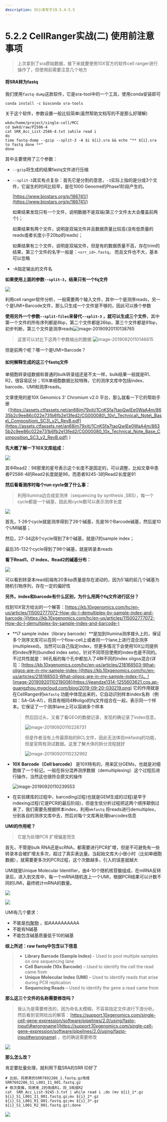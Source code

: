 ```yaml
---
description: 刘小泽写于19.5.4-5.5
---
```


# 5.2.2 CellRanger实战\(二\) 使用前注意事项

> 上次拿到了sra原始数据，接下来就要使用10X官方的软件cell ranger进行操作了，但使用前需要注意几个地方

#### 将SRA转为fastq

我们使用`fastq-dump`这款软件，它是sra-tool中的一个工具，使用conda安装即可

```text
conda install -c bioconda sra-tools
```

关于这个软件，参数设置一般比较简单\(虽然帮助文档写的不是那么好理解\)

```text
wkd=/home/project/single-cell/MCC
cd $wkd/raw/P2586-4
cat SRR_Acc_List-2586-4.txt |while read i
do
time fastq-dump --gzip --split-3 -A $i ${i}.sra && echo "** ${i}.sra to fastq done **"
done
```

其中主要使用了三个参数：

* `--gzip`将生成的结果fastq文件进行压缩
* `--split-3`其实有点复杂：首先它是分割的意思，`-3`实际上指的是分成3个文件，它诞生的时间比较早，是在1000 Genome的Phase1阶段产生的。

  [https://www.biostars.org/p/186741/](https://www.biostars.org/p/186741/)

  如果结果发现只有一个文件，说明数据不是双端\(第三个文件太大会覆盖前两个\)；

  如果结果有两个文件，说明是双端文件并且数据质量比较高\(没有低质量的reads或者长度小于20bp的reads\)；

  如果结果有三个文件，说明是双端文件，但是有的数据质量不高，存在trim的结果，第三个文件的名字一般是：`<srr_id>.fastq`， 而且文件也不大，基本可以忽略

* -A指定输出的文件名

**如果使用上面的参数`--split-3`，结果只有一个fq文件**

![](https://jieandze1314-1255603621.cos.ap-guangzhou.myqcloud.com/blog/2019-09-20-030127.png)

利用cell ranger软件分析，一般需要两个输入文件，其中一个是测序reads，另一个是UMI+Barcode文件，那么只生成一个文件是不够的，因此可以换个参数

**使用另外一个参数`--split-files`来替代`--split-3` ，就可以生成三个文件**，其中第一个文件的所有序列都是8bp，第二个文件都是26bp，第三个文件都是91bp，初步判断，第三个文件是测序reads![image-20190920110138765](https://jieandze1314-1255603621.cos.ap-guangzhou.myqcloud.com/blog/2019-09-20-030139.png)

> 这里可以对比下这两个参数输出的数据 ![image-20190920110146815](https://jieandze1314-1255603621.cos.ap-guangzhou.myqcloud.com/blog/2019-09-20-030147.png)

但是前两个呢？哪一个是UMI+Barcode？

#### 如何解释生成的这三个fastq文件

单细胞转录组数据和普通的bulk转录组还是不太一样，bulk结果一般就是R1、R2，很容易区分；10X单细胞数据比较特殊，它的测序文库中包括index、barcode、UMI和测序reads。

文章使用的是10X Genomics 3' Chromium v2.0 平台，那么就看一下它的帮助手册（[https://assets.ctfassets.net/an68im79xiti/1CnKSfa7taoQwIEe0WaA4m/8635b2c9ee86c022e731b6fb2e13fed2/CG000080\_10x\_Technical\_Note\_Base\_Composition\_SC3\_v2\_RevB.pdf](https://assets.ctfassets.net/an68im79xiti/1CnKSfa7taoQwIEe0WaA4m/8635b2c9ee86c022e731b6fb2e13fed2/CG000080_10x_Technical_Note_Base_Composition_SC3_v2_RevB.pdf) ）

**先大概了解一下10X文库组成：**

![](https://jieandze1314-1255603621.cos.ap-guangzhou.myqcloud.com/blog/2019-09-20-030154.png)

其中Read2：98那里的星号表示这个长度不是固定的，可以调整，比如文章中患者P2586-4的Read2长度就是98，而患者9245-3的Read2长度是91

**然后看看测序时每个run cycle做了什么事：**

> 利用illumina边合成变测序（sequencing by synthesis ,SBS），每一个cycle都是一个碱基，因此用cycle数可以表示测序长度

![](https://jieandze1314-1255603621.cos.ap-guangzhou.myqcloud.com/blog/2019-09-20-030203.png)

首先，1-26个cycle就是测序得到了26个碱基，先是16个Barcode碱基，然后是10个UMI碱基；

然后，27-34这8个cycle得到了8个碱基，就是i7的sample index；

最后35-132个cycle得到了98个碱基，就是转录本reads

**看下Read1、i7 index、Read2的碱基分布：**

![](https://jieandze1314-1255603621.cos.ap-guangzhou.myqcloud.com/blog/2019-09-20-030209.png)

可以看到转录本read前端有20多bp质量是存在波动的，因为5’端的前几个碱基为随机引物序列，存在一定的偏好性

**另外，index和barcode有什么区别，为什么用两个fq文件进行区分？**

找到10X官方给出的一个解答：[https://kb.10xgenomics.com/hc/en-us/articles/115002777072-How-do-I-demultiplex-by-sample-index-and-barcode-](https://kb.10xgenomics.com/hc/en-us/articles/115002777072-How-do-I-demultiplex-by-sample-index-and-barcode-)

* **i7 sample index（library barcode）**是加到Illumina测序接头上的，保证多个测序文库可以在同一个flow-cell上或者同一个lane上进行混合测序\(multiplexed\)。当然可以自己指定index，但更多情况下会使用10X公司提供的index序列\(bundled index sets\)，针对不同项目使用的index也是不同的。不过共性就是：96孔板的每个孔中都加入了4种不同的index oligos混合\(详见：[https://kb.10xgenomics.com/hc/en-us/articles/218168503-What-oligos-are-in-my-sample-index-](https://kb.10xgenomics.com/hc/en-us/articles/218168503-What-oligos-are-in-my-sample-index-)\)。![image-20190920110219008](https://jieandze1314-1255603621.cos.ap-guangzhou.myqcloud.com/blog/2019-09-20-030219.png) 它的作用就是在CellRanger的`mkfastq` 功能中体现出来的，它自动识别样本index名称（例如：SA-GA-A1），将具有相同4种oligo的fq文件组合在一起，表示同一个样本。它保证了一个测序lane上可以容纳多个样本

  > 然后回过头，又看了看GEO的数据记录，发现的确记录了index信息，
  >
  > ![image-20190920110226731](https://jieandze1314-1255603621.cos.ap-guangzhou.myqcloud.com/blog/2019-09-20-030227.png)
  >
  > 但是作者没有上传最原始的BCL文件，因此无法体验mkfastq的功能，但是官网有测试数据。这里了解大体的拆分流程就好
  >
  > ![image-20190920110232992](https://jieandze1314-1255603621.cos.ap-guangzhou.myqcloud.com/blog/2019-09-20-030233.png)

* **10X Barcode（Cell barcode）** 是10X特有的，用来区分GEMs，也就是对细胞做了一个标记。一般在拆分混养测序数据（demultiplexing）这个过程后进行操作，当然这也很符合原文的操作

  ![image-20190920110239553](https://jieandze1314-1255603621.cos.ap-guangzhou.myqcloud.com/blog/2019-09-20-030239.png)

* 在实验建库的过程中，barcoding过程\(也就是GEM生成的过程\)是早于indexing过程\(它是PCR的最后阶段\)，但是生信分析过程把这两个顺序颠倒过来了，我们需要先根据样本index，利用`mkfastq` 将reads进行demultiplex，分到各自的测序文库中去，然后对每个文库再处理barcodes信息

**UMI的作用呢？**

> 它是为处理PCR 扩增偏差而生

首先，不管是bulk RNA还是scRNA，都需要进行PCR扩增，但是不可避免有一些转录本会被扩增太多次，超过了真实表达量。当起始文库大小很小时（比如单细胞数据），就需要更多次的PCR过程，这个次数越多，引入的误差就越大

UMI就是Unique Molecular Identifier，由4-10个随机核苷酸组成，在mRNA反转录后，进入到文库中，每一个mRNA随机连上一个UMI，根据PCR结果可以计数不同的UMI，最终统计mRNA的数量。

![](https://jieandze1314-1255603621.cos.ap-guangzhou.myqcloud.com/blog/2019-09-20-030257.png)

![](https://jieandze1314-1255603621.cos.ap-guangzhou.myqcloud.com/blog/2019-09-20-030306.png)

UMI有几个要求：

* 不能是[均聚物](https://zh.wikipedia.org/zh-hans/%E5%9D%87%E8%81%9A%E7%89%A9) ，如AAAAAAAAAA
* 不能有N碱基
* 不能包含碱基质量低于10的碱基

**综上所述：raw fastq中包含以下信息**

> * **Library Barcode \(Sample Index\)** - Used to pool multiple samples on one sequencing lane
> * **Cell Barcode \(10x Barcode\)** – Used to identify the cell the read came from
> * **Unique Molecular Index \(UMI\)** – Used to identify reads that arise during PCR replication
> * **Sequencing Reads** – Used to identify the gene a read came from

**那么这三个文件的名称需要修改吗？**

> 我认为是需要修改的，因为命名太模糊，不容易指定文件进行下游分析。 然后看到官网给出的解答：[https://support.10xgenomics.com/single-cell-gene-expression/software/pipelines/2.0/using/fastq-input\#wrongname](https://support.10xgenomics.com/single-cell-gene-expression/software/pipelines/2.0/using/fastq-input#wrongname) ，也的确说需要修改

![](https://jieandze1314-1255603621.cos.ap-guangzhou.myqcloud.com/blog/2019-09-20-030315.png)

**那么怎么改？**

肯定要批量处理，就利用下载SRA的SRR ID好了

```text
# 比如，将原来的SRR7692286_1.fastq.gz改成SRR7692286_S1_L001_I1_001.fastq.gz
# 依次类推，将原来_2的改成R1，将_3改成R2
cat  SRR_Acc_List-9245-3.txt | while read i ;do (mv ${i}_1*.gz ${i}_S1_L001_I1_001.fastq.gz;mv ${i}_2*.gz ${i}_S1_L001_R1_001.fastq.gz;mv ${i}_3*.gz ${i}_S1_L001_R2_001.fastq.gz);done
```

![](https://jieandze1314-1255603621.cos.ap-guangzhou.myqcloud.com/blog/2019-09-20-030323.png)

